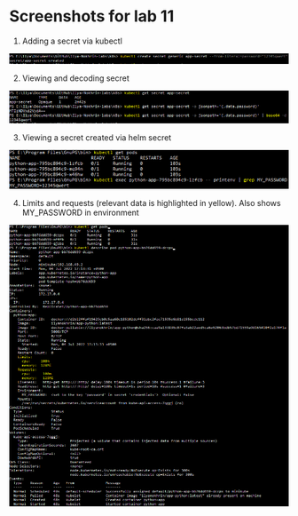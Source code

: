 # Screenshots for lab 11

1. Adding a secret via kubectl

![Adding secret](../images/lab11_create_secret.png)

2. Viewing and decoding secret

![View and decode](../images/lab11_view_and_decode.png)

3. Viewing a secret created via helm secret

![Helm secret](../images/lab11_helm_password.png)

4. Limits and requests (relevant data is highlighted in yellow). Also shows MY_PASSWORD in environment

![Limits and requests](../images/lab11_limits_requests.png)